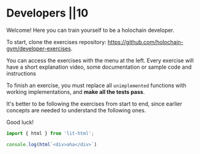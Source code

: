 # Developers ||10

Welcome! Here you can train yourself to be a holochain developer.

To start, clone the exercises repository: https://github.com/holochain-gym/developer-exercises.

You can access the exercises with the menu at the left. Every exercise will have a short explanation video, some documentation or sample code and instructions

To finish an exercise, you must replace all `unimplemented` functions with working implementations, and **make all the tests pass**. 

It's better to be following the exercises from start to end, since earlier concepts are needed to understand the following ones.

Good luck!


```js script
import { html } from 'lit-html';

console.log(html`<div>aha</div>`)
```
